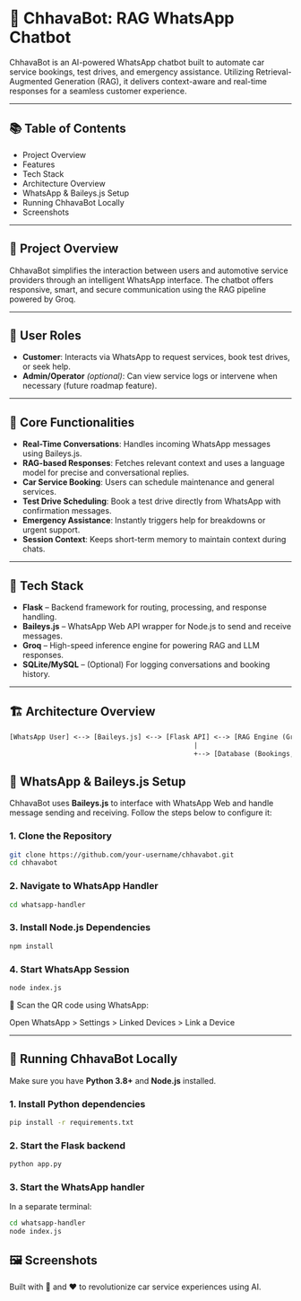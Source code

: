 # 🤖 ChhavaBot: RAG WhatsApp Chatbot

ChhavaBot is an AI-powered WhatsApp chatbot built to automate car service bookings, test drives, and emergency assistance. Utilizing Retrieval-Augmented Generation (RAG), it delivers context-aware and real-time responses for a seamless customer experience.

---

## 📚 Table of Contents
- Project Overview
- Features
- Tech Stack
- Architecture Overview
- WhatsApp & Baileys.js Setup
- Running ChhavaBot Locally
- Screenshots


---

## 📌 Project Overview

ChhavaBot simplifies the interaction between users and automotive service providers through an intelligent WhatsApp interface. The chatbot offers responsive, smart, and secure communication using the RAG pipeline powered by Groq.

---

## 👥 User Roles

- **Customer**: Interacts via WhatsApp to request services, book test drives, or seek help.
- **Admin/Operator** *(optional)*: Can view service logs or intervene when necessary (future roadmap feature).

---

## 🧠 Core Functionalities

- **Real-Time Conversations**: Handles incoming WhatsApp messages using Baileys.js.
- **RAG-based Responses**: Fetches relevant context and uses a language model for precise and conversational replies.
- **Car Service Booking**: Users can schedule maintenance and general services.
- **Test Drive Scheduling**: Book a test drive directly from WhatsApp with confirmation messages.
- **Emergency Assistance**: Instantly triggers help for breakdowns or urgent support.
- **Session Context**: Keeps short-term memory to maintain context during chats.

---

## 🧰 Tech Stack

- **Flask** – Backend framework for routing, processing, and response handling.
- **Baileys.js** – WhatsApp Web API wrapper for Node.js to send and receive messages.
- **Groq** – High-speed inference engine for powering RAG and LLM responses.
- **SQLite/MySQL** – (Optional) For logging conversations and booking history.

---

## 🏗️ Architecture Overview

```txt
[WhatsApp User] <--> [Baileys.js] <--> [Flask API] <--> [RAG Engine (Groq)] <--> [Response]
                                              |
                                              +--> [Database (Bookings, Logs)]
```
## 🔧 WhatsApp & Baileys.js Setup

ChhavaBot uses **Baileys.js** to interface with WhatsApp Web and handle message sending and receiving. Follow the steps below to configure it:

### 1. Clone the Repository

```bash
git clone https://github.com/your-username/chhavabot.git
cd chhavabot
```
### 2. Navigate to WhatsApp Handler
```bash
cd whatsapp-handler
```
### 3. Install Node.js Dependencies
```bash
npm install
```
### 4. Start WhatsApp Session
```bash
node index.js
```
📱 Scan the QR code using WhatsApp:

Open WhatsApp > Settings > Linked Devices > Link a Device


---

## 🚀 Running ChhavaBot Locally

Make sure you have **Python 3.8+** and **Node.js** installed.

### 1. Install Python dependencies

```bash
pip install -r requirements.txt
```
### 2. Start the Flask backend
```bash
python app.py
```
### 3. Start the WhatsApp handler
In a separate terminal:
```bash
cd whatsapp-handler
node index.js
```
## 🖼️ Screenshots

Built with 🧠 and ❤️ to revolutionize car service experiences using AI.
